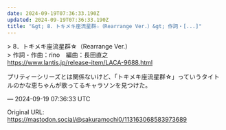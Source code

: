 ```yaml
---
date: 2024-09-19T07:36:33.190Z
updated: 2024-09-19T07:36:33.190Z
title: "&gt; 8．トキメキ座流星群☆（Rearrange Ver.）&gt; 作詞・[...]"
---
```


<p>&gt; 8．トキメキ座流星群☆（Rearrange Ver.）<br />&gt; 作詞・作曲：rino　編曲：長田直之<br /><a href="https://www.lantis.jp/release-item/LACA-9688.html" target="_blank" rel="nofollow noopener" translate="no"><span class="invisible">https://www.</span><span class="ellipsis">lantis.jp/release-item/LACA-96</span><span class="invisible">88.html</span></a></p><p>プリティーシリーズとは関係ないけど、「トキメキ座流星群☆」っていうタイトルのかな恵ちゃんが歌ってるキャラソンを見つけた。</p>

&mdash; 2024-09-19 07:36:33 UTC

Original URL: https://mastodon.social/@sakuramochi0/113163068583973689
